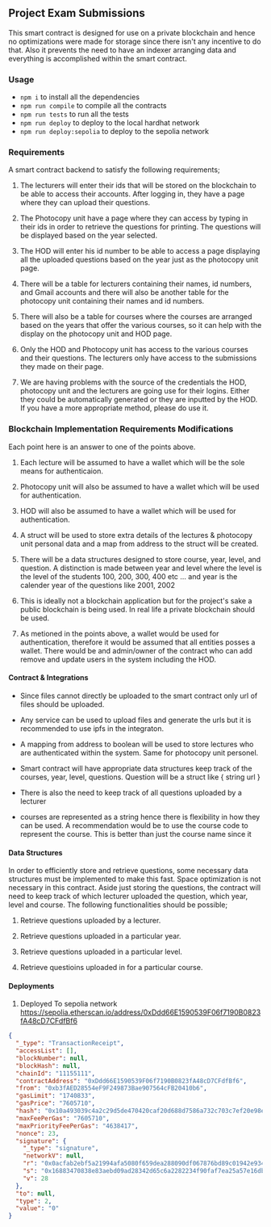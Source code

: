 ## Project Exam Submissions

This smart contract is designed for use on a private blockchain and hence no optimizations were made for storage since there isn't any incentive to do that. Also it prevents the need to have an indexer arranging data and everything is accomplished within the smart contract.

### Usage

- `npm i` to install all the dependencies
- `npm run compile` to compile all the contracts
- `npm run tests` to run all the tests
- `npm run deploy` to deploy to the local hardhat network
- `npm run deploy:sepolia` to deploy to the sepolia network

### Requirements

A smart contract backend to satisfy the following requirements;

1. The lecturers will enter their ids that will be stored on the blockchain to be able to access their accounts. After logging in, they have a page where they can upload their questions.
 
2. The Photocopy unit have a page where they can access by typing in their ids in order to retrieve the questions for printing. The questions will be displayed based on the year selected.
 
3. The HOD will enter his id number to be able to access a page displaying all the uploaded questions based on the year just as the photocopy unit page.
 
4. There will be a table for lecturers containing their names, id numbers, and Gmail accounts and there will also be another table for the photocopy unit containing their names and id numbers.
 
5. There will also be a table for courses where the courses are arranged based on the years that offer the various courses, so it can help with the display on the photocopy unit and HOD page.
 
6. Only the HOD and Photocopy unit has access to the various courses and their questions. The lecturers only have access to the submissions they made on their page.

7. We are having problems with the source of the credentials the HOD, photocopy unit and the lecturers are going use for their logins. Either they could be automatically generated or they are inputted by the HOD. If you have a more appropriate method, please do use it.


### Blockchain Implementation Requirements Modifications

Each point here is an answer to one of the points above.

1. Each lecture will be assumed to have a wallet which will be the sole means for authenticaion.

2. Photocopy unit will also be assumed to have a wallet which will be used for authentication.

3. HOD will also be assumed to have a wallet which will be used for authentication.

4. A struct will be used to store extra details of the lectures & photocopy unit personal data and a map from address to the struct will be created.

5. There will be a data structures designed to store course,  year, level, and question. A distinction is made between year and level where the level is the level of the students
    100, 200, 300, 400 etc ... and year is the calender year of the questions like 2001, 2002

6. This is ideally not a blockchain application but for the project's sake a public blockchain is being used. In real life a private blockchain should be used.

7. As metioned in the points above, a wallet would be used for authentication, therefore it would be assumed that all entities posses a wallet. There would be and admin/owner of the contract who can add remove and update users in the system including the HOD.


#### Contract & Integrations

- Since files cannot directly be uploaded to the smart contract only url of files should be uploaded.

- Any service can be used to upload files and generate the urls but it is recommended to use ipfs in the integraton.

- A mapping from address to boolean will be used to store lectures who are authenticated within the system. Same for photocopy unit personel.

- Smart contract will have appropriate data structures keep track of the courses, year, level, questions. Question will be a struct like { string url }

- There is also the need to keep track of all questions uploaded by a lecturer

- courses are represented as a string hence there is flexibility in how they can be used. A recommendation would be to use the course code to represent the course. This is better than just the course name since it 

#### Data Structures

In order to efficiently store and retrieve questions, some necessary data structures must be implemented to make this fast. Space optimization is not necessary in this contract. Aside just storing the questions, the contract will need to keep track of which lecturer uploaded the question, which year, level and course. The following functionalities should be possible;

1. Retrieve questions uploaded by a lecturer.

2. Retrieve questions uploaded in a particular year.

3. Retrieve questions uploaded in a particular level.

4. Retrieve questioins uploaded in for a particular course.

#### Deployments
1. Deployed To sepolia network https://sepolia.etherscan.io/address/0xDdd66E1590539F06f7190B0823fA48cD7CFdfBf6 
```json
{
  "_type": "TransactionReceipt",
  "accessList": [],
  "blockNumber": null,
  "blockHash": null,
  "chainId": "11155111",
  "contractAddress": "0xDdd66E1590539F06f7190B0823fA48cD7CFdfBf6",
  "from": "0xb3fAED28554eF9F249873Bae907564cFB20410b6",
  "gasLimit": "1740833",
  "gasPrice": "7605710",
  "hash": "0x10a493039c4a2c29d5de470420caf20d688d7586a732c703c7ef20e98eb7b126",
  "maxFeePerGas": "7605710",
  "maxPriorityFeePerGas": "4638417",
  "nonce": 23,
  "signature": {
    "_type": "signature",
    "networkV": null,
    "r": "0x0acfab2ebf5a21994afa5080f659dea288090df067876bd89c01942e934ca587",
    "s": "0x16883470838e83aebd09ad28342d65c6a2282234f90faf7ea25a57e16db896a1",
    "v": 28
  },
  "to": null,
  "type": 2,
  "value": "0"
}

```